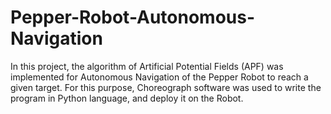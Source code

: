 # Pepper-Robot-Autonomous-Navigation

In this project, the algorithm of Artificial Potential Fields (APF) was implemented for Autonomous Navigation of the Pepper Robot to reach a given target.
For this purpose, Choreograph software was used to write the program in Python language, and deploy it on the Robot.
